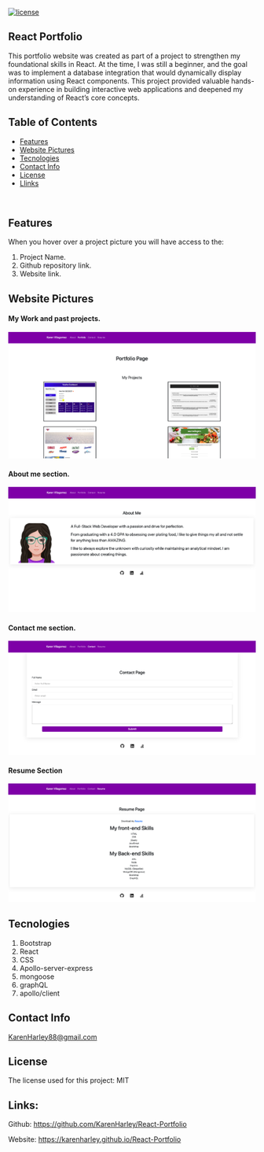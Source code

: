 [![license](https://img.shields.io/github/license/DAVFoundation/captain-n3m0.svg?style=flat-square)](https://github.com/DAVFoundation/captain-n3m0/blob/master/LICENSE)

## React Portfolio

This portfolio website was created as part of a project to strengthen my foundational skills in React. At the time, I was still a beginner, and the goal was to implement a database integration that would dynamically display information using React components. This project provided valuable hands-on experience in building interactive web applications and deepened my understanding of React’s core concepts.

## Table of Contents

- [Features](#features)
- [Website Pictures](#website-pictures)
- [Tecnologies](#tecnologies)
- [Contact Info](#contact-info)
- [License](#license)
- [Llinks](#links)
  
<br/>

## Features

When you hover over a project picture you will have access to the:
1. Project Name.
2. Github repository link.
3. Website link.

## Website Pictures

#### My Work and past projects.

![Picture work section](pics/portfolio.png)
#### About me section.

![Picture of About me section](pics/aboutMe.png)

#### Contact me section.

![Picture of contact me section](pics/contact.png)

#### Resume Section

![Picture of website intro](pics/resume.png)

## Tecnologies

1. Bootstrap
2. React
3. CSS
4. Apollo-server-express
5. mongoose
6. graphQL
7. apollo/client

## Contact Info 

KarenHarley88@gmail.com

## License

The license used for this project: MIT

## Links:

Github:
https://github.com/KarenHarley/React-Portfolio

Website:
https://karenharley.github.io/React-Portfolio

